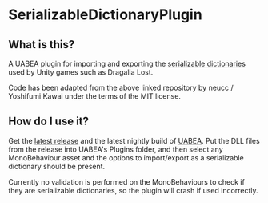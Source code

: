 # SerializableDictionaryPlugin

## What is this?

A UABEA plugin for importing and exporting the [serializable dictionaries](https://github.com/neuecc/SerializableDictionary)
used by Unity games such as Dragalia Lost.

Code has been adapted from the above linked repository by neucc / Yoshifumi Kawai under the terms of the MIT license.

## How do I use it?

Get the [latest release](https://github.com/sapiensanatis/SerializableDictionaryPlugin/releases/latest) and the latest
nightly build of [UABEA](https://github.com/nesrak1/UABEA). Put the DLL files from the release into UABEA's Plugins
folder, and then select any MonoBehaviour asset and the options to import/export as a serializable dictionary should
be present.

Currently no validation is performed on the MonoBehaviours to check if they are serializable dictionaries, so the plugin
will crash if used incorrectly.

